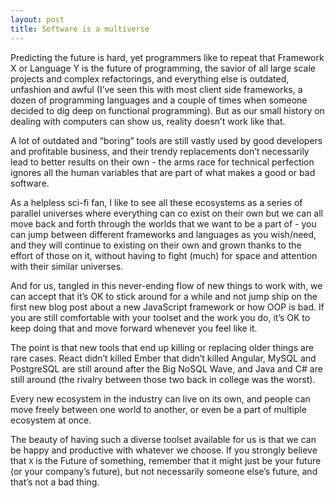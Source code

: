 ```yaml
---
layout: post
title: Software is a multiverse
---
```


Predicting the future is hard, yet programmers like to repeat that Framework X or
Language Y is the future of programming, the savior of all large scale projects and
complex refactorings, and everything else is outdated, unfashion and
awful (I’ve seen this with most client side frameworks, a dozen of programming
languages and a couple of times when someone decided to dig deep on functional
programming). But as our small history on dealing with computers can show us,
reality doesn’t work like that.

A lot of outdated and “boring” tools are still vastly used by good developers
and profitable business, and their trendy replacements don’t necessarily lead to
better results on their own - the arms race for technical perfection ignores all
the human variables that are part of what makes a good or bad software.

As a helpless sci-fi fan, I like to see all these ecosystems as a series of
parallel universes where everything can co exist on their own but we can all
move back and forth through the worlds that we want to be a part of - you can
jump between different frameworks and languages as you wish/need, and they will
continue to existing on their own and grown thanks to the effort of those on it,
without having to fight (much) for space and attention with their similar universes.

And for us, tangled in this never-ending flow of new things to work with, we can
accept that it’s OK to stick around for a while and not jump ship on the first
new blog post about a new JavaScript framework or how OOP is bad. If you are
still comfortable with your toolset and the work you do, it’s OK to keep doing
that and move forward whenever you feel like it.

The point is that new tools that end up killing or replacing older things are
rare cases. React didn’t killed Ember that didn’t killed Angular, MySQL and
PostgreSQL are still around after the Big NoSQL Wave, and Java and C# are still
around (the rivalry between those two back in college was the worst).

Every new ecosystem in the industry can live on its own, and people can move
freely between one world to another, or even be a part of multiple ecosystem at
once.

The beauty of having such a diverse toolset available for us is that we can be
happy and productive with whatever we choose. If you strongly believe that `X`
is the Future of something, remember that it might just be your future (or your
company’s future), but not necessarily someone else’s future, and that’s not a
bad thing.
